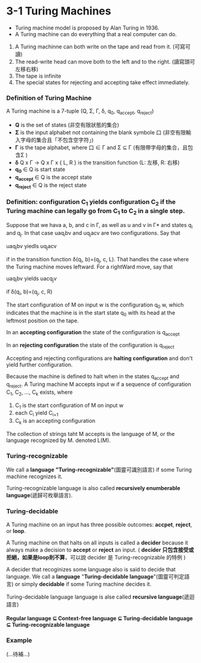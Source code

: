 # 3-1 Turing Machines
+ Turing machine model is proposed by Alan Turing in 1936.
+ A Turing machine can do everything that a real computer can do.

1. A Turing machinne can both write on the tape and read from it. (可寫可讀)
2. The read-write head can move both to the left and to the right. (讀寫頭可左移右移)
3. The tape is infinite
4. The special states for rejecting and accepting take effect immediately.

### Definition of Turing Machine
A Turing machine is a 7-tuple (Q, Σ, Γ, δ, q<sub>0</sub>, q<sub>accept</sub>, q<sub>reject</sub>)
+ __Q__ is the set of states (非空有限狀態的集合)
+ __Σ__ is the input alphabet not containing the blank symbole 口 (非空有限輸入字母的集合且「不包含空字符」)
+ __Γ__ is the tape alphabet, where 口 ∈ Γ and Σ ⊆ Γ (有限帶字母的集合，且包含Σ )
+ __δ__ Q x Γ -> Q x Γ x { L, R } is the transition function (L: 左移, R: 右移)
+ __q<sub>0</sub>__ ∈ Q is start state
+ __q<sub>accept</sub>__ ∈ Q is the accept state
+ __q<sub>reject</sub>__ ∈ Q is the reject state

### Definition: configuration C<sub>1</sub> yields configuration C<sub>2</sub> if the Turing machine can legally go from C<sub>1</sub> to C<sub>2</sub> in a single step.
Suppose that we hava a, b, and c in Γ, as well as u and v in Γ* and states q<sub>i</sub> and q<sub>j</sub>. In that case uaq<sub>i</sub>bv and uq<sub>j</sub>acv are two configurations. Say that

uaq<sub>i</sub>bv yiedls uq<sub>j</sub>acv

if in the transition function δ(q<sub>i</sub>, b)=(q<sub>j</sub>, c, L). That handles the case where the Turing machine moves leftward. For a rightWard move, say that

uaq<sub>i</sub>bv yields uacq<sub>j</sub>v

if  δ(q<sub>i</sub>, b)=(q<sub>j</sub>, c, R)

The start configuration of M on input w is the configuration q<sub>0</sub> w, which indicates that the machine is in the start state q<sub>0</sub> with its head at the leftmost position on the tape.

In an __accepting configuration__ the state of the configuration is q<sub>accept</sub>

In an __rejecting configuration__ the state of the configuration is q<sub>reject</sub>

Accepting and rejecting configurations are __halting configuration__ and don't yield further configuration.

Because the machine is defined to halt when in the states q<sub>accept</sub> and q<sub>reject</sub>. A Turing machine M accepts input w if a sequence of configuration C<sub>1</sub>, C<sub>2</sub>, ..., C<sub>k</sub> exists, where
1. C<sub>1</sub> is the start configuration of M on input w
2. each C<sub>i</sub> yield C<sub>i+1</sub>
3. C<sub>k</sub> is an accepting configuration

The collection of strings taht M accepts is the language of M, or the language  recognized by M. denoted L(M).

### Turing-recognizable
We call a __language__ __"Turing-recognizable"__(圖靈可識別語言) if some Turing machine recognizes it.

Turing-recognizable language is also called __recursively enumberable language__(遞歸可枚舉語言).

### Turing-decidable
A Turing machine on an input has three possible outcomes: __accpet__, __reject__, or __loop__.

A Turing machine on that halts on all inputs is called a __decider__ because it always make a decision to __accept__ or __reject__ an input. ( __decider 只包含接受或拒絕，如果是loop則不算__，可以說 decider 是 Turing-recognizable 的特例 )

A decider that recoginizes some language also is said to decide that language. We call a __language__ "__Turing-decidable language__"(圖靈可判定語言) or simply __decidable__ if some Turing machine decides it.

Turing-decidable language language is alse called __recursive language__(遞迴語言)

#### Regular language ⊆ Context-free language ⊆ Turing-decidable language ⊆ Turing-recognizable language

### Example
(...待補...)
